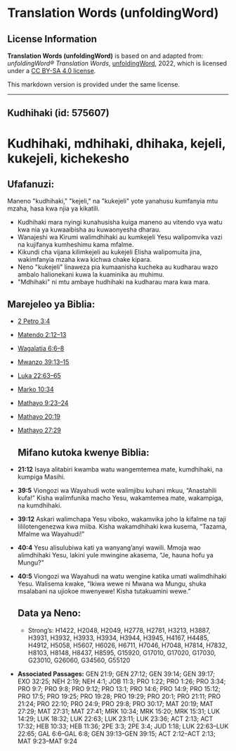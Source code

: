 # Translation Words (unfoldingWord)

## License Information

**Translation Words (unfoldingWord)** is based on and adapted from: _unfoldingWord® Translation Words_, [unfoldingWord](https://unfoldingword.org/utw), 2022, which is licensed under a [CC BY-SA 4.0 license](https://creativecommons.org/licenses/by-sa/4.0/legalcode.en).

This markdown version is provided under the same license.



--------------------------------

## Kudhihaki (id: 575607)

Kudhihaki, mdhihaki, dhihaka, kejeli, kukejeli, kichekesho
==========================================================

Ufafanuzi:
----------

Maneno "kudhihaki," "kejeli," na "kukejeli" yote yanahusu kumfanyia mtu mzaha, hasa kwa njia ya kikatili.

* Kudhihaki mara nyingi kunahusisha kuiga maneno au vitendo vya watu kwa nia ya kuwaaibisha au kuwaonyesha dharau.
* Wanajeshi wa Kirumi walimdhihaki au kumkejeli Yesu walipomvika vazi na kujifanya kumheshimu kama mfalme.
* Kikundi cha vijana kilimkejeli au kukejeli Elisha walipomuita jina, wakimfanyia mzaha kwa kichwa chake kipara.
* Neno "kukejeli" linaweza pia kumaanisha kucheka au kudharau wazo ambalo halionekani kuwa la kuaminika au muhimu.
* "Mdhihaki" ni mtu ambaye hudhihaki na kudharau mara kwa mara.

Marejeleo ya Biblia:
--------------------

* [2 Petro 3:4](https://ref.ly/2Pet3:4)
* [Matendo 2:12–13](https://ref.ly/Acts2:12-Acts2:13)
* [Wagalatia 6:6–8](https://ref.ly/Gal6:6-Gal6:8)
* [Mwanzo 39:13–15](https://ref.ly/Gen39:13-Gen39:15)
* [Luka 22:63–65](https://ref.ly/Luke22:63-Luke22:65)
* [Marko 10:34](https://ref.ly/Mark10:34)
* [Mathayo 9:23–24](https://ref.ly/Matt9:23-Matt9:24)

* [Mathayo 20:19](https://ref.ly/Matt20:19)
* [Mathayo 27:29](https://ref.ly/Matt27:29)

    Mifano kutoka kwenye Biblia:
    ----------------------------

* **21:12** Isaya alitabiri kwamba watu wangemtemea mate, kumdhihaki, na kumpiga Masihi.
* **39:5** Viongozi wa Wayahudi wote walimjibu kuhani mkuu, “Anastahili kufa!” Kisha walimfunika macho Yesu, wakamtemea mate, wakampiga, na kumdhihaki.
* **39:12** Askari walimchapa Yesu viboko, wakamvika joho la kifalme na taji lililotengenezwa kwa miiba. Kisha wakamdhihaki kwa kusema, “Tazama, Mfalme wa Wayahudi!”
* **40:4** Yesu alisulubiwa kati ya wanyang’anyi wawili. Mmoja wao alimdhihaki Yesu, lakini yule mwingine akasema, “Je, hauna hofu ya Mungu?”
* **40:5** Viongozi wa Wayahudi na watu wengine katika umati walimdhihaki Yesu. Walisema kwake, “Ikiwa wewe ni Mwana wa Mungu, shuka msalabani na ujiokoe mwenyewe! Kisha tutakuamini wewe.”

    Data ya Neno:
    -------------

    + Strong’s: H1422, H2048, H2049, H2778, H2781, H3213, H3887, H3931, H3932, H3933, H3934, H3944, H3945, H4167, H4485, H4912, H5058, H5607, H6026, H6711, H7046, H7048, H7814, H7832, H8103, H8148, H8437, H8595, G15920, G17010, G17020, G17030, G23010, G26060, G34560, G55120

* **Associated Passages:** GEN 21:9; GEN 27:12; GEN 39:14; GEN 39:17; EXO 32:25; NEH 2:19; NEH 4:1; JOB 11:3; PRO 1:22; PRO 1:26; PRO 3:34; PRO 9:7; PRO 9:8; PRO 9:12; PRO 13:1; PRO 14:6; PRO 14:9; PRO 15:12; PRO 17:5; PRO 19:25; PRO 19:28; PRO 19:29; PRO 20:1; PRO 21:11; PRO 21:24; PRO 22:10; PRO 24:9; PRO 29:8; PRO 30:17; MAT 20:19; MAT 27:29; MAT 27:31; MAT 27:41; MRK 10:34; MRK 15:20; MRK 15:31; LUK 14:29; LUK 18:32; LUK 22:63; LUK 23:11; LUK 23:36; ACT 2:13; ACT 17:32; HEB 10:33; HEB 11:36; 2PE 3:3; 2PE 3:4; JUD 1:18; LUK 22:63–LUK 22:65; GAL 6:6–GAL 6:8; GEN 39:13–GEN 39:15; ACT 2:12–ACT 2:13; MAT 9:23–MAT 9:24


